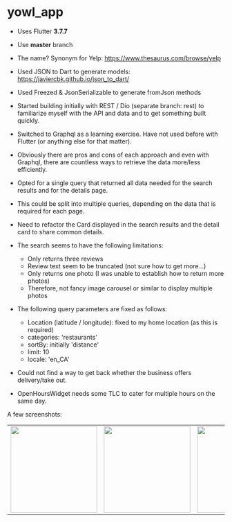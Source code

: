 # yowl_app

* Uses Flutter **3.7.7**

* Use **master** branch

* The name?  Synonym for Yelp: https://www.thesaurus.com/browse/yelp

* Used JSON to Dart to generate models: https://javiercbk.github.io/json_to_dart/

* Used Freezed & JsonSerializable to generate fromJson methods 

* Started building initially with REST / Dio (separate branch: rest) to familiarize myself with the API and data and to get something built quickly.

* Switched to Graphql as a learning exercise.  Have not used before with Flutter (or anything else for that matter).

* Obviously there are pros and cons of each approach and even with Graphql, there are countless ways to retrieve the data more/less efficiently.

* Opted for a single query that returned all data needed for the search results and for the details page.

* This could be split into multiple queries, depending on the data that is required for each page.

* Need to refactor the Card displayed in the search results and the detail card to share common details. 

* The search seems to have the following limitations:
  - Only returns three reviews
  - Review text seem to be truncated (not sure how to get more...)
  - Only returns one photo (I was unable to establish how to return more photos)
  - Therefore, not fancy image carousel or similar to display multiple photos
  
* The following query parameters are fixed as follows:
  - Location (latitude / longitude): fixed to my home location (as this is required)
  - categories: 'restaurants'
  - sortBy: initially 'distance'
  - limit: 10 
  - locale: 'en_CA'

* Could not find a way to get back whether the business offers delivery/take out.

* OpenHoursWidget needs some TLC to cater for multiple hours on the same day.

A few screenshots:

<table>
  <tr>
    <td><img src="https://user-images.githubusercontent.com/18054733/226255005-761f9b23-7439-4651-966f-8f8aac5a3b29.png" width="200"></td>
    <td><img src="https://user-images.githubusercontent.com/18054733/226255060-dff0b585-d6d4-4815-9666-ae487ecee16e.png" width="200"></td>
    <td><img src="https://user-images.githubusercontent.com/18054733/226255116-5d8f842b-445b-474f-80e9-61071a44a8c5.png" width="200"></td>
  </tr>
</table>




